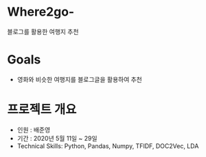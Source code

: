 # Where2go-
블로그를 활용한 여행지 추천

# Goals
- 영화와 비슷한 여행지를 블로그글을 활용하여 추천

# 프로젝트 개요
- 인원 : 배준영 
- 기간 : 2020년 5월 11일 ~ 29일
- Technical Skills: Python, Pandas, Numpy, TFIDF, DOC2Vec, LDA



